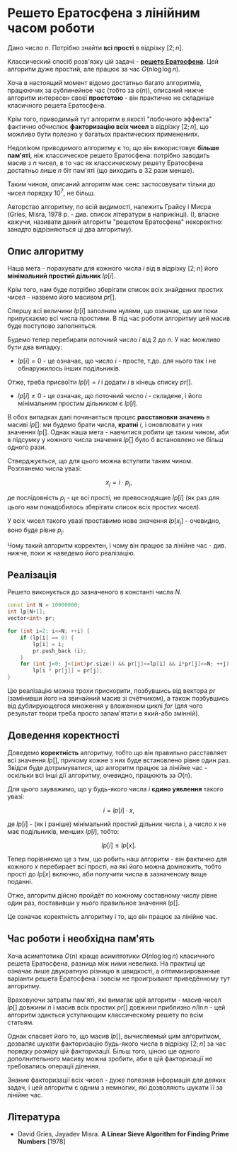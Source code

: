 # Решето Ератосфена з лінійним часом роботи

Дано число $n$. Потрібно знайти **всі прості** в відрізку $[2; n]$.

Классический спосіб розв'язку цій задачі - **[решето Ератосфена](eratosthenes_sieve)**. Цей алгоритм дуже простий, але працює за час $O(n \log \log n)$.

Хоча в настоящий момент відомо достатньо багато алгоритмів, працюючих за сублинейное час (тобто за $o(n)$), описаний нижче алгоритм интересен своєї **простотою** - він практично не складніше класичного решета Ератосфена.

Крім того, приводимый тут алгоритм в якості "побочного эффекта" фактично обчислює **факторизацію всіх чисел** в відрізку $[2; n]$, що можливо бути полезно у багатьох практических применениях.

Недоліком приводимого алгоритму є то, що він використовує **більше пам'яті**, ніж классическое решето Ератосфена: потрібно заводить масив з $n$ чисел, в то час як классическому решету Ератосфена достатньо лише $n$ біт пам'яті (що виходить в $32$ рази менше).

Таким чином, описаний алгоритм має сенс застосовувати тільки до чисел порядку $10^7$, не більш.

Авторство алгоритму, по всій видимості, належить Грайсу і Мисра (Gries, Misra, 1978 р. - див. список літератури в наприкінці). (І, власне кажучи, називати даний алгоритм "решетом Ератосфена" некоректно: занадто відрізняються ці два алгоритму).

## Опис алгоритму

Наша мета - порахувати для кожного числа $i$ від в відрізку $[2; n]$ його **мінімальний простий дільник** $lp[i]$.

Крім того, нам буде потрібно зберігати список всіх знайдених простих чисел - назвемо його масивом $pr[]$.

Cпершу всі величини $lp[i]$ заполним нулями, що означає, що ми поки припускаємо всі числа простими. В під час роботи алгоритму цей масив буде поступово заполняться.

Будемо тепер перебирати поточний число $i$ від $2$ до $n$. У нас можливо бути два випадку:

* $lp[i] = 0$ - це означає, що число $i$ - просте, т.до. для нього так і не обнаружилось інших подільників.

Отже, треба присвоїти $lp[i] = i$ і додати $i$ в кінець списку $pr[]$.

* $lp[i] \ne 0$ - це означає, що поточний число $i$ - складене, і його мінімальним простим дільником є $lp[i]$.

В обох випадках далі починається процес **расстановки значень** в масиві $lp[]$: ми будемо брати числа, **кратні** $i$, і оновлювати у них значення $lp[]$. Однак наша мета - навчитися робити це таким чином, аби в підсумку у кожного числа значення $lp[]$ було б встановлено не більш одного рази.

Стверджується, що для цього можна вступити таким чином. Розглянемо числа увазі:

$$ x_j = i \cdot p_j, $$

де послідовність $p_j$ - це всі прості, не превосходящие $lp[i]$ (як раз для цього нам понадобилось зберігати список всіх простих чисел).

У всіх чисел такого увазі проставимо нове значення $lp[x_j]$ - очевидно, воно буде рівне $p_j$.

Чому такий алгоритм корректен, і чому він працює за лінійне час - див. нижче, поки ж наведемо його реалізацію.

## Реалізація

Решето виконується до зазначеного в константі числа $N$.

<!--- TODO: specify code snippet id -->
``` cpp
const int N = 10000000;
int lp[N+1];
vector<int> pr;

for (int i=2; i<=N; ++i) {
    if (lp[i] == 0) {
        lp[i] = i;
        pr.push_back (i);
    }
    for (int j=0; j<(int)pr.size() && pr[j]<=lp[i] && i*pr[j]<=N; ++j)
        lp[i * pr[j]] = pr[j];
}
```

Цю реалізацію можна трохи прискорити, позбувшись від вектора $pr$ (замінивши його на звичайний масив зі счётчиком), а також позбувшись від дублирующегося множення у вложенном циклі $for$ (для чого результат твори треба просто запам'ятати в який-або змінній).

## Доведення коректності

Доведемо **коректність** алгоритму, тобто що він правильно расставляет всі значення $lp[]$, причому кожне з них буде встановлено рівне один раз. Звідси буде дотримуватися, що алгоритм працює за лінійне час - оскільки всі інші дії алгоритму, очевидно, працюють за $O(n)$.

Для цього зауважимо, що у будь-якого числа $i$ **єдино уявлення** такого увазі:

$$ i = lp[i] \cdot x, $$

де $lp[i]$ - (як і раніше) мінімальний простий дільник числа $i$, а число $x$ не має подільників, менших $lp[i]$, тобто:

$$ lp[i] \le lp[x]. $$

Тепер порівняємо це з тим, що робить наш алгоритм - він фактично для кожного $x$ перебирает всі прості, на які його можна домножить, тобто прості до $lp[x]$ включно, аби получити числа в зазначеному вище поданні.

Отже, алгоритм дійсно пройдёт по кожному составному числу рівне один раз, поставивши у нього правильное значення $lp[]$.

Це означає коректність алгоритму і то, що він працює за лінійне час.

## Час роботи і необхідна пам'ять

Хоча асимптотика $O(n)$ краще асимптотики $O(n \log \log n)$ класичного решета Ератосфена, разница між ними невелика. На практиці це означає лише двукратную різницю в швидкості, а оптимизированные варіанти решета Ератосфена і зовсім не проигрывают приведённому тут алгоритму.

Враховуючи затраты пам'яті, які вимагає цей алгоритм - масив чисел $lp[]$ довжини $n$ і масив всіх простих $pr[]$ довжини приблизно $n / \ln n$ - цей алгоритм здається уступающим классическому решету по всім статьям.

Однак спасает його то, що масив $lp[]$, вычисляемый цим алгоритмом, дозваляє шукати факторизацію будь-якого числа в відрізку $[2; n]$ за час порядку розміру цій факторизації. Більш того, ціною ще одного дополнительного масиву можна зробити, аби в цій факторизації не требовались операції ділення.

Знание факторизації всіх чисел - дуже полезная інформація для деяких задач, і цей алгоритм є одним з немногих, які дозволяють шукати її за лінійне час.

## Література

* David Gries, Jayadev Misra. **A Linear Sieve Algorithm for Finding Prime Numbers** [1978]

